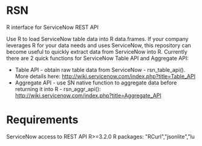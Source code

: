 # RSN
R interface for ServiceNow REST API

Use R to load ServiceNow table data into R data.frames.
If your company leverages R for your data needs and uses ServiceNow, this repository can become useful to quickly extract data from ServiceNow into R.
Currently there are 2 quick functions for ServiceNow Table API and Aggregate API:
 - Table API - obtain raw table data from ServiceNow - rsn_table_api(). More details here: http://wiki.servicenow.com/index.php?title=Table_API 
 - Aggregate API - use SN native function to aggregate data before returning it into R - rsn_aggr_api():  http://wiki.servicenow.com/index.php?title=Aggregate_API


# Requirements
ServiceNow access to REST API
R>=3.2.0
R packages: "RCurl","jsonlite","lu
